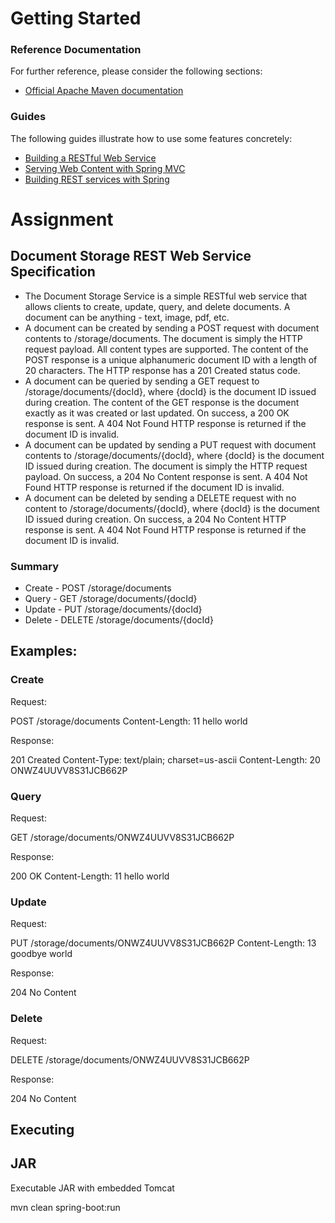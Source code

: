 # Getting Started

### Reference Documentation
For further reference, please consider the following sections:

* [Official Apache Maven documentation](https://maven.apache.org/guides/index.html)

### Guides
The following guides illustrate how to use some features concretely:

* [Building a RESTful Web Service](https://spring.io/guides/gs/rest-service/)
* [Serving Web Content with Spring MVC](https://spring.io/guides/gs/serving-web-content/)
* [Building REST services with Spring](https://spring.io/guides/tutorials/bookmarks/)

# Assignment

## Document Storage REST Web Service Specification
* The Document Storage Service is a simple RESTful web service that allows clients to create, update, query, and delete documents. A document can be anything - text, image, pdf, etc.
* A document can be created by sending a POST request with document contents to /storage/documents. The document is simply the HTTP request payload. All content types are supported. The content of the POST response is a unique alphanumeric document ID with a length of 20 characters. The HTTP response has a 201 Created status code.
* A document can be queried by sending a GET request to /storage/documents/{docId}, where {docId} is the document ID issued during creation. The content of the GET response is the document exactly as it was created or last updated. On success, a 200 OK response is sent. A 404 Not Found HTTP response is returned if the document ID is invalid.
* A document can be updated by sending a PUT request with document contents to /storage/documents/{docId}, where {docId} is the document ID issued during creation. The document is simply the HTTP request payload. On success, a 204 No Content response is sent. A 404 Not Found HTTP response is returned if the document ID is invalid.
* A document can be deleted by sending a DELETE request with no content to /storage/documents/{docId}, where {docId} is the document ID issued during creation. On success, a 204 No Content HTTP response is sent. A 404 Not Found HTTP response is returned if the document ID is invalid.

### Summary
* Create - POST /storage/documents
* Query - GET /storage/documents/{docId} 
* Update - PUT /storage/documents/{docId} 
* Delete - DELETE /storage/documents/{docId}
 
## Examples:

### Create
Request:

POST /storage/documents
Content-Length: 11
hello world


Response:

201 Created
Content-Type: text/plain; charset=us-ascii Content-Length: 20
ONWZ4UUVV8S31JCB662P

### Query
Request:

GET /storage/documents/ONWZ4UUVV8S31JCB662P


Response:

200 OK
Content-Length: 11
hello world

### Update
Request:

PUT /storage/documents/ONWZ4UUVV8S31JCB662P Content-Length: 13
goodbye world


Response:

204 No Content

### Delete
Request:

DELETE /storage/documents/ONWZ4UUVV8S31JCB662P


Response:

204 No Content

## Executing

## JAR
Executable JAR with embedded Tomcat

mvn clean spring-boot:run